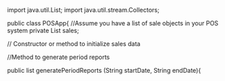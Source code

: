 import java.util.List;
import java.util.stream.Collectors;

public class POSApp{
//Assume you have a list of sale objects in your POS system
private List <Sale> sales;

// Constructor or method to initialize sales data

//Method to generate period reports


public list <Sale>
generatePeriodReports (String startDate, String endDate){